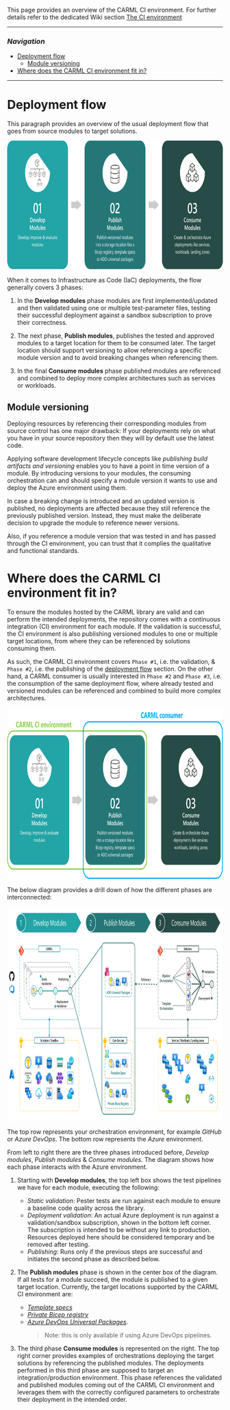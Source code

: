 This page provides an overview of the CARML CI environment. For further details refer to the dedicated Wiki section [The CI environment](./The%20CI%20environment)

---

### _Navigation_

- [Deployment flow](#deployment-flow)
  - [Module versioning](#module-versioning)
- [Where does the CARML CI environment fit in?](#where-does-this-platform-fit-in)

---

# Deployment flow

This paragraph provides an overview of the usual deployment flow that goes from source modules to target solutions.

<img src="./media/Context/Deployment_flow.png" alt="Deployment flow" height="300">

When it comes to Infrastructure as Code (IaC) deployments, the flow generally covers 3 phases:

1. In the **Develop modules** phase modules are first implemented/updated and then validated using one or multiple test-parameter files, testing their successful deployment against a sandbox subscription to prove their correctness.

1. The next phase, **Publish modules**, publishes the tested and approved modules to a target location for them to be consumed later. The target location should support versioning to allow referencing a specific module version and to avoid breaking changes when referencing them.

1. In the final **Consume modules** phase published modules are referenced and combined to deploy more complex architectures such as services or workloads.

## Module versioning

Deploying resources by referencing their corresponding modules from source control has one major drawback: If your deployments rely on what you have in your source repository then they will by default use the latest code.

Applying software development lifecycle concepts like _publishing build artifacts and versioning_ enables you to have a point in time version of a module. By introducing versions to your modules, the consuming orchestration can and should specify a module version it wants to use and deploy the Azure environment using them.

In case a breaking change is introduced and an updated version is published, no deployments are affected because they still reference the previously published version. Instead, they must make the deliberate decision to upgrade the module to reference newer versions.

Also, if you reference a module version that was tested in and has passed through the CI environment, you can trust that it complies the qualitative and functional standards.

# Where does the CARML CI environment fit in?

To ensure the modules hosted by the CARML library are valid and can perform the intended deployments, the repository comes with a continuous integration (CI) environment for each module.
If the validation is successful, the CI environment is also publishing versioned modules to one or multiple target locations, from where they can be referenced by solutions consuming them.

As such, the CARML CI environment covers `Phase #1`, i.e. the validation, & `Phase #2`, i.e. the publishing of the [deployment flow](#deployment-flow) section. On the other hand, a CARML consumer is usually interested in `Phase #2` and `Phase #3`, i.e. the consumption of the same deployment flow, where already tested and versioned modules can be referenced and combined to build more complex architectures.

<img src="./media/Context/Deployment_flow_users.png" alt="Deployment flow" height="400">

The below diagram provides a drill down of how the different phases are interconnected:

<img src="./media/Context/Deployment_flow_detail_white.png" alt="Complete deployment flow" height="500">

The top row represents your orchestration environment, for example _GitHub_ or _Azure DevOps_. The bottom row represents the _Azure_ environment.

From left to right there are the three phases introduced before, _Develop modules_, _Publish modules_ & _Consume modules_. The diagram shows how each phase interacts with the Azure environment.

1. Starting with **Develop modules**, the top left box shows the test pipelines we have for each module, executing the following:
   - _Static validation_: Pester tests are run against each module to ensure a baseline code quality across the library.
   - _Deployment validation_: An actual Azure deployment is run against a validation/sandbox subscription, shown in the bottom left corner. The subscription is intended to be without any link to production. Resources deployed here should be considered temporary and be removed after testing.
   - _Publishing_: Runs only if the previous steps are successful and initiates the second phase as described below.

1. The **Publish modules** phase is shown in the center box of the diagram. If all tests for a module succeed, the module is published to a given target location. Currently, the target locations supported by the CARML CI environment are:
   - _[Template specs](https://docs.microsoft.com/en-us/azure/azure-resource-manager/templates/template-specs?tabs=azure-powershell)_
   - _[Private Bicep registry](https://docs.microsoft.com/en-gb/azure/azure-resource-manager/bicep/private-module-registry)_
   - _[Azure DevOps Universal Packages](https://docs.microsoft.com/en-us/azure/devops/artifacts/concepts/feeds?view=azure-devops)_.
     > Note: this is only available if using Azure DevOps pipelines.

1. The third phase **Consume modules** is represented on the right. The top right corner provides examples of orchestrations deploying the target solutions by referencing the published modules. The deployments performed in this third phase are supposed to target an integration/production environment. This phase references the validated and published modules coming out of the CARML CI environment and leverages them with the correctly configured parameters to orchestrate their deployment in the intended order.
